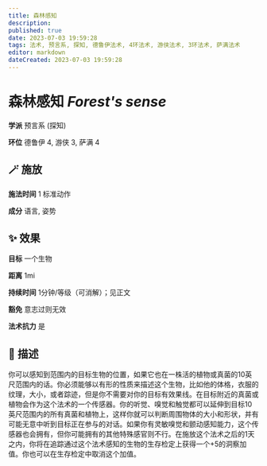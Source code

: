 ```yaml
---
title: 森林感知
description: 
published: true
date: 2023-07-03 19:59:28
tags: 法术, 预言系, 探知, 德鲁伊法术, 4环法术, 游侠法术, 3环法术, 萨满法术
editor: markdown
dateCreated: 2023-07-03 19:59:28
---
```


# **森林感知** *Forest's sense*

**学派** 预言系 (探知) 

**环位** 德鲁伊 4, 游侠 3, 萨满 4

## 🪄 施放

**施法时间** 1 标准动作

**成分** 语言, 姿势

## ✨ 效果 

**目标** 一个生物 

**距离** 1mi  

**持续时间** 1分钟/等级（可消解）；见正文 

**豁免** 意志过则无效

**法术抗力** 是

## 📖 描述

你可以感知到范围内的目标生物的位置，如果它也在一株活的植物或真菌的10英尺范围内的话。你必须能够以有形的性质来描述这个生物，比如他的体格，衣服的纹理，大小，或者踪迹，但是你不需要对你的目标有效果线。在目标附近的真菌或植物会作为这个法术的一个传感器。你的听觉、嗅觉和触觉都可以延伸到目标10英尺范围内的所有真菌和植物上，这样你就可以判断周围物体的大小和形状，并有可能无意中听到目标正在参与的对话。如果你有灵敏嗅觉和颤动感知能力，这个传感器也会拥有，但你可能拥有的其他特殊感官则不行。在施放这个法术之后的1天之内，你将在追踪通过这个法术感知的生物的生存检定上获得一个+5的洞察加值。你也可以在生存检定中取消这个加值。
    